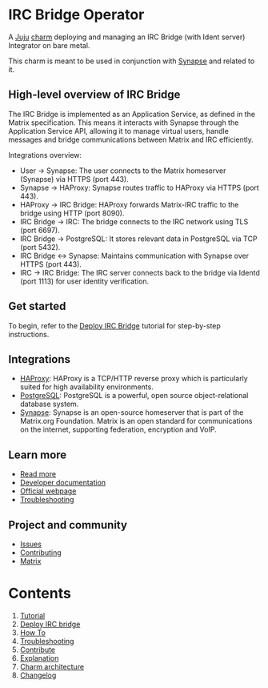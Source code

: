 # IRC Bridge Operator

A [Juju](https://juju.is/) [charm](https://documentation.ubuntu.com/juju/3.6/reference/charm/)
deploying and managing an IRC Bridge (with Ident server) Integrator on bare metal.

This charm is meant to be used in conjunction with [Synapse](https://github.com/canonical/synapse-operator) and related
to it.

## High-level overview of IRC Bridge

The IRC Bridge is implemented as an Application Service, as defined in the Matrix
specification. This means it interacts with Synapse through the Application
Service API, allowing it to manage virtual users, handle messages and bridge
communications between Matrix and IRC efficiently.

Integrations overview:

- User → Synapse: The user connects to the Matrix homeserver (Synapse) via HTTPS (port 443).
- Synapse → HAProxy: Synapse routes traffic to HAProxy via HTTPS (port 443).
- HAProxy → IRC Bridge: HAProxy forwards Matrix-IRC traffic to the bridge using HTTP (port 8090).
- IRC Bridge → IRC: The bridge connects to the IRC network using TLS (port 6697).
- IRC Bridge → PostgreSQL: It stores relevant data in PostgreSQL via TCP (port 5432).
- IRC Bridge ↔ Synapse: Maintains communication with Synapse over HTTPS (port 443).
- IRC → IRC Bridge: The IRC server connects back to the bridge via Identd (port 1113) for user identity verification.

## Get started

To begin, refer to the [Deploy IRC Bridge](https://charmhub.io/irc-bridge/docs/tutorial) tutorial for step-by-step instructions.

## Integrations

- [HAProxy](https://charmhub.io/haproxy): HAProxy is a TCP/HTTP reverse proxy which is particularly suited for high availability environments.
- [PostgreSQL](https://charmhub.io/postgresql): PostgreSQL is a powerful, open source object-relational database system.
- [Synapse](https://charmhub.io/synapse): Synapse is an open-source homeserver that is part of the Matrix.org Foundation. Matrix is an open standard for communications on the internet, supporting federation, encryption and VoIP.

## Learn more
* [Read more](https://charmhub.io/irc-bridge)
* [Developer documentation](https://github.com/matrix-org/matrix-appservice-irc/blob/develop/CONTRIBUTING.md)
* [Official webpage](https://github.com/matrix-org/matrix-appservice-irc/tree/develop)
* [Troubleshooting](docs/how-to/troubleshooting.md)

## Project and community
* [Issues](https://github.com/canonical/irc-bridge-operator/issues)
* [Contributing](https://github.com/canonical/irc-bridge-operator/blob/main/CONTRIBUTING.md)
* [Matrix](https://matrix.to/#/#charmhub-charmdev:ubuntu.com)

# Contents

1. [Tutorial](tutorial/deploy-irc-bridge.md)
  1. [Deploy IRC bridge](tutorial/deploy-irc-bridge.md)
1. [How To](how-to/troubleshooting.md)
  1. [Troubleshooting](how-to/troubleshooting.md)
  1. [Contribute](how-to/contribute.md)
1. [Explanation](explanation/charm-architecture.md)
  1. [Charm architecture](explanation/charm-architecture.md)
1. [Changelog](CHANGELOG.md)